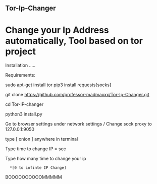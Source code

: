    ## Tor-Ip-Changer

# Change your Ip Address automatically, Tool based on tor project

Installation .....

Requirements:

sudo apt-get install tor pip3 install requests[socks]

git clone https://github.com/professor-madmaxxx/Tor-Ip-Changer.git

cd Tor-IP-changer

python3 install.py

Go to browser settings under network settings / Change sock proxy to 127.0.0.1:9050

type [ onion ] anywhere in terminal

Type time to change IP = sec

Type how many time to change your ip 
      
      *[0 to infinte IP Change]

BOOOOOOOOOOMMMMM
